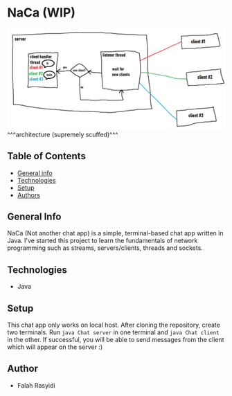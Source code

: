 # NaCa (WIP)
![architecture](./architecture.png)
^^^architecture (supremely scuffed)^^^

## Table of Contents
* [General info](#general-info)
* [Technologies](#technologies)
* [Setup](#setup)
* [Authors](#authors)

## General Info
NaCa (Not another chat app) is a simple, terminal-based chat app written in Java. I've started this project to learn the fundamentals of network programming such as streams, servers/clients, threads and sockets.

## Technologies
* Java

## Setup
This chat app only works on local host. After cloning the repository, create two terminals. Run `java Chat server` in one terminal and `java Chat client` in the other. If successful, you will be able to send messages from the client which will appear on the server :)

## Author
* Falah Rasyidi